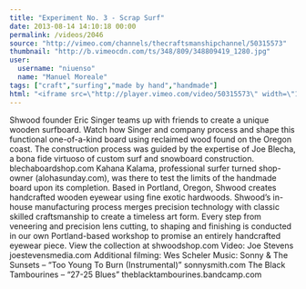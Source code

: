 ```yaml
---
title: "Experiment No. 3 - Scrap Surf"
date: 2013-08-14 14:10:18 00:00
permalink: /videos/2046
source: "http://vimeo.com/channels/thecraftsmanshipchannel/50315573"
thumbnail: "http://b.vimeocdn.com/ts/348/809/348809419_1280.jpg"
user:
  username: "niuenso"
  name: "Manuel Moreale"
tags: ["craft","surfing","made by hand","handmade"]
html: "<iframe src=\"http://player.vimeo.com/video/50315573\" width=\"1280\" height=\"720\" frameborder=\"0\" webkitAllowFullScreen mozallowfullscreen allowFullScreen></iframe>"
---
```


Shwood founder Eric Singer teams up with friends to create a unique wooden surfboard. Watch how Singer and company process and shape this functional one-of-a-kind board using reclaimed wood found on the Oregon coast.
The construction process was guided by the expertise of Joe Blecha, a bona fide virtuoso of custom surf and snowboard construction. blechaboardshop.com
Kahana Kalama, professional surfer turned shop-owner (alohasunday.com), was there to test the limits of the handmade board upon its completion.
Based in Portland, Oregon, Shwood creates handcrafted wooden eyewear using fine exotic hardwoods. Shwood’s in-house manufacturing process merges precision technology with classic skilled craftsmanship to create a timeless art form. Every step from veneering and precision lens cutting, to shaping and finishing is conducted in our own Portland-based workshop to promise an entirely handcrafted eyewear piece. View the collection at shwoodshop.com
Video:
Joe Stevens
joestevensmedia.com
Additional filming:
Wes Scheler
Music:
Sonny & The Sunsets – “Too Young To Burn (Instrumental)”
sonnysmith.com
The Black Tambourines – “27-25 Blues”
theblacktambourines.bandcamp.com